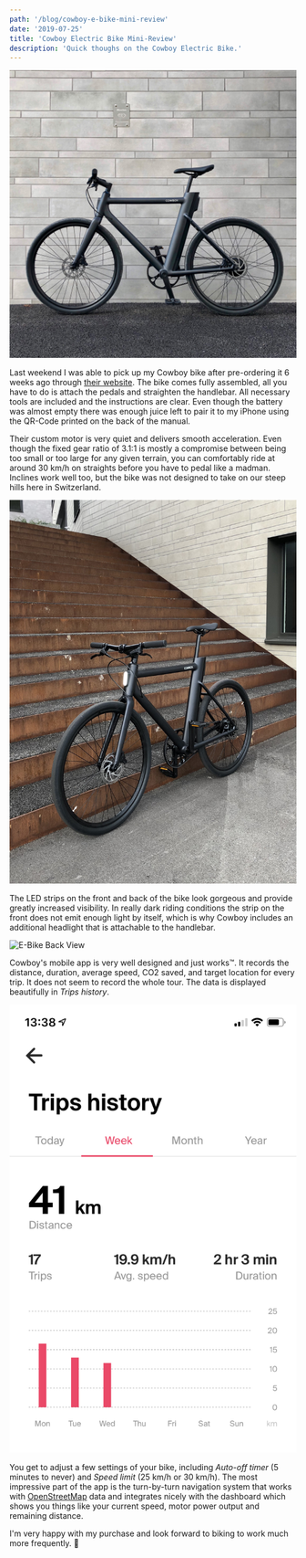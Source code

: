 ```yaml
---
path: '/blog/cowboy-e-bike-mini-review'
date: '2019-07-25'
title: 'Cowboy Electric Bike Mini-Review'
description: 'Quick thoughs on the Cowboy Electric Bike.'
---
```


![E-Bike Side View](./side.jpg)

Last weekend I was able to pick up my Cowboy bike after pre-ordering it 6 weeks ago through [their website](https://cowboy.com). The bike comes fully assembled, all you have to do is attach the pedals and straighten the handlebar. All necessary tools are included and the instructions are clear. Even though the battery was almost empty there was enough juice left to pair it to my iPhone using the QR-Code printed on the back of the manual.

Their custom motor is very quiet and delivers smooth acceleration. Even though the fixed gear ratio of 3.1:1 is mostly a compromise between being too small or too large for any given terrain, you can comfortably ride at around 30 km/h on straights before you have to pedal like a madman. Inclines work well too, but the bike was not designed to take on our steep hills here in Switzerland.

![E-Bike Front View](./front.jpg)

The LED strips on the front and back of the bike look gorgeous and provide greatly increased visibility. In really dark riding conditions the strip on the front does not emit enough light by itself, which is why Cowboy includes an additional headlight that is attachable to the handlebar.

![E-Bike Back View](./back.jpg)

Cowboy's mobile app is very well designed and just works️™. It records the distance, duration, average speed, CO2 saved, and target location for every trip. It does not seem to record the whole tour. The data is displayed beautifully in _Trips history_.

![Trips history screenshot](./trips_history.jpg)

You get to adjust a few settings of your bike, including _Auto-off timer_ (5 minutes to never) and _Speed limit_ (25 km/h or 30 km/h). The most impressive part of the app is the turn-by-turn navigation system that works with [OpenStreetMap](https://www.openstreetmap.org) data and integrates nicely with the dashboard which shows you things like your current speed, motor power output and remaining distance.

I'm very happy with my purchase and look forward to biking to work much more frequently. 🤠
